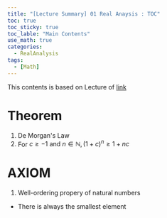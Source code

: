 ```yaml
---
title: "[Lecture Summary] 01 Real Anaysis : TOC"
toc: true
toc_sticky: true
toc_lable: "Main Contents"
use_math: true
categories:
  - RealAnalysis
tags:
  - [Math]
---
```


This contents is based on Lecture of [link](https://ocw.mit.edu/courses/18-100a-real-analysis-fall-2020/video_galleries/video-lectures/)

# Theorem

1. De Morgan's Law
2. For $c\ge -1 \mbox{ and } n\in \mathbb{N}, (1+c)^n \ge 1+nc$

# AXIOM

1. Well-ordering propery of natural numbers
  - There is always the smallest element 

